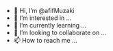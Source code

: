 - 👋 Hi, I’m @afifMuzaki
- 👀 I’m interested in ...
- 🌱 I’m currently learning ...
- 💞️ I’m looking to collaborate on ...
- 📫 How to reach me ...

<!---
afifMuzaki/afifMuzaki is a ✨ special ✨ repository because its `README.md` (this file) appears on your GitHub profile.
You can click the Preview link to take a look at your changes.
--->
